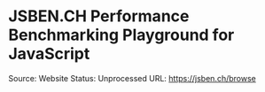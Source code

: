 # JSBEN.CH Performance Benchmarking Playground for JavaScript

Source: Website
Status: Unprocessed
URL: https://jsben.ch/browse